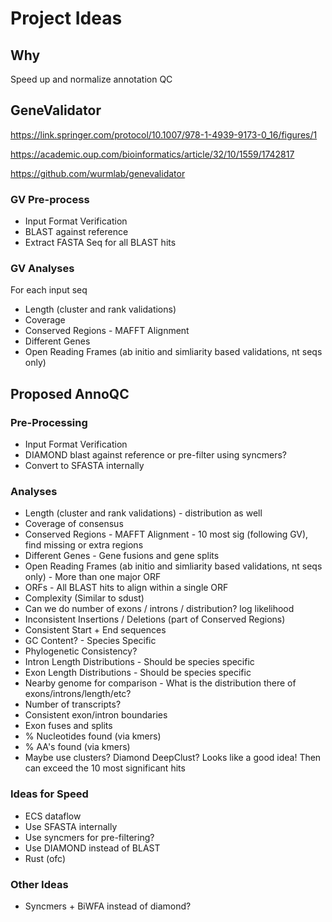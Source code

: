 # Project Ideas

## Why
Speed up and normalize annotation QC

## GeneValidator
https://link.springer.com/protocol/10.1007/978-1-4939-9173-0_16/figures/1

https://academic.oup.com/bioinformatics/article/32/10/1559/1742817

https://github.com/wurmlab/genevalidator

### GV Pre-process
* Input Format Verification
* BLAST against reference
* Extract FASTA Seq for all BLAST hits

### GV Analyses
For each input seq

* Length (cluster and rank validations)
* Coverage
* Conserved Regions - MAFFT Alignment
* Different Genes
* Open Reading Frames (ab initio and simliarity based validations, nt seqs only)

## Proposed AnnoQC

### Pre-Processing
* Input Format Verification
* DIAMOND blast against reference or pre-filter using syncmers?
* Convert to SFASTA internally

### Analyses
* Length (cluster and rank validations) - distribution as well
* Coverage of consensus
* Conserved Regions - MAFFT Alignment - 10 most sig (following GV), find missing or extra regions
* Different Genes - Gene fusions and gene splits
* Open Reading Frames (ab initio and simliarity based validations, nt seqs only) - More than one major ORF
* ORFs - All BLAST hits to align within a single ORF
* Complexity (Similar to sdust) 
* Can we do number of exons / introns / distribution? log likelihood
* Inconsistent Insertions / Deletions (part of Conserved Regions)
* Consistent Start + End sequences
* GC Content? - Species Specific
* Phylogenetic Consistency?
* Intron Length Distributions - Should be species specific
* Exon Length Distributions - Should be species specific
* Nearby genome for comparison - What is the distribution there of exons/introns/length/etc?
* Number of transcripts?
* Consistent exon/intron boundaries
* Exon fuses and splits
* % Nucleotides found (via kmers)
* % AA's found (via kmers)
* Maybe use clusters? Diamond DeepClust? Looks like a good idea! Then can exceed the 10 most significant hits

### Ideas for Speed
* ECS dataflow
* Use SFASTA internally
* Use syncmers for pre-filtering?
* Use DIAMOND instead of BLAST
* Rust (ofc)

### Other Ideas
* Syncmers + BiWFA instead of diamond?